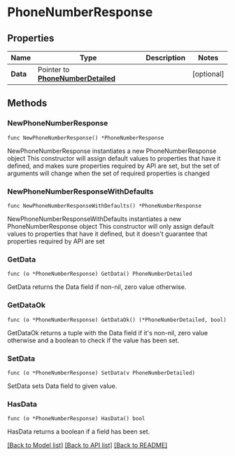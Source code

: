 # PhoneNumberResponse

## Properties

Name | Type | Description | Notes
------------ | ------------- | ------------- | -------------
**Data** | Pointer to [**PhoneNumberDetailed**](PhoneNumberDetailed.md) |  | [optional] 

## Methods

### NewPhoneNumberResponse

`func NewPhoneNumberResponse() *PhoneNumberResponse`

NewPhoneNumberResponse instantiates a new PhoneNumberResponse object
This constructor will assign default values to properties that have it defined,
and makes sure properties required by API are set, but the set of arguments
will change when the set of required properties is changed

### NewPhoneNumberResponseWithDefaults

`func NewPhoneNumberResponseWithDefaults() *PhoneNumberResponse`

NewPhoneNumberResponseWithDefaults instantiates a new PhoneNumberResponse object
This constructor will only assign default values to properties that have it defined,
but it doesn't guarantee that properties required by API are set

### GetData

`func (o *PhoneNumberResponse) GetData() PhoneNumberDetailed`

GetData returns the Data field if non-nil, zero value otherwise.

### GetDataOk

`func (o *PhoneNumberResponse) GetDataOk() (*PhoneNumberDetailed, bool)`

GetDataOk returns a tuple with the Data field if it's non-nil, zero value otherwise
and a boolean to check if the value has been set.

### SetData

`func (o *PhoneNumberResponse) SetData(v PhoneNumberDetailed)`

SetData sets Data field to given value.

### HasData

`func (o *PhoneNumberResponse) HasData() bool`

HasData returns a boolean if a field has been set.


[[Back to Model list]](../README.md#documentation-for-models) [[Back to API list]](../README.md#documentation-for-api-endpoints) [[Back to README]](../README.md)


